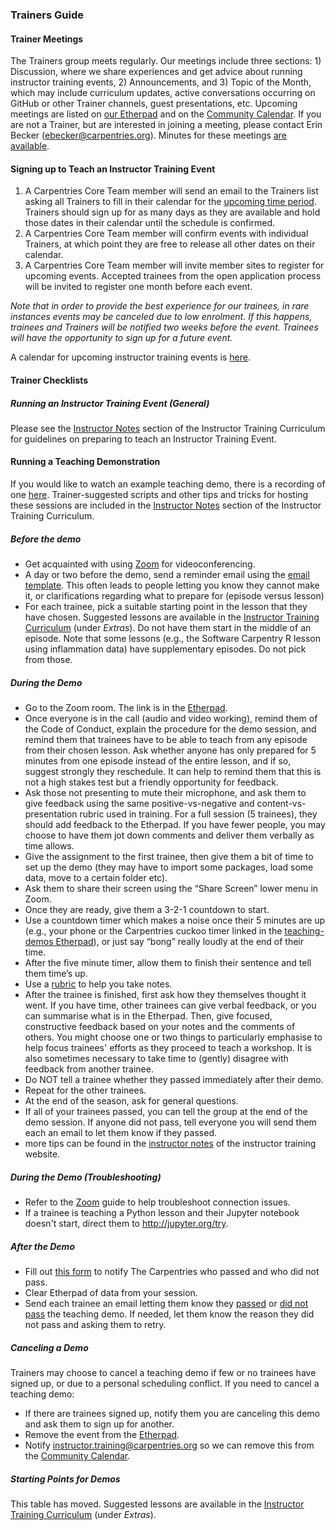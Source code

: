 ### Trainers Guide

#### Trainer Meetings
The Trainers group meets regularly. Our meetings include three sections: 1) Discussion, where we share experiences and get advice about running instructor training events, 2) Announcements, and 3) Topic of the Month, which may include curriculum updates, active conversations occurring on GitHub or other Trainer channels, guest presentations, etc. Upcoming meetings are listed on [our Etherpad][trainer-pad] and on the [Community Calendar][community-calendar]. If you are not a Trainer, but are interested in joining a meeting, please contact Erin Becker (ebecker@carpentries.org). Minutes for these meetings [are available][trainer-minutes].

#### Signing up to Teach an Instructor Training Event

1. A Carpentries Core Team member will send an email to the Trainers list asking all Trainers to fill in their calendar for the [upcoming time period](scheduling_training_events.md). Trainers should sign up for as many days as they are available and hold those dates in their calendar until the schedule is confirmed.
1. A Carpentries Core Team member will confirm events with individual Trainers, at which point they are free to release all other dates on their calendar.
1. A Carpentries Core Team member will invite member sites to register for upcoming events. Accepted trainees from the open application process will be invited to register one month before each event.

*Note that in order to provide the best experience for our trainees, in rare instances events may be canceled due to low enrolment.  If this happens, trainees and Trainers will be notified two weeks before the event.  Trainees will have the opportunity to sign up for a future event.*

A calendar for upcoming instructor training events is [here](https://carpentries.github.io/instructor-training/training_calendar/).

#### Trainer Checklists

##### Running an Instructor Training Event (General)

Please see the [Instructor Notes](https://carpentries.github.io/instructor-training/guide/index.html) section of the Instructor Training Curriculum for guidelines on preparing to teach an Instructor Training Event. 

#### Running a Teaching Demonstration  

If you would like to watch an example teaching demo, there is a recording of one [here][demo-video]. Trainer-suggested scripts and other tips and tricks for hosting these sessions are included in the [Instructor Notes](https://carpentries.github.io/instructor-training/guide/index.html#vi-teaching-demonstration-tips) section of the Instructor Training Curriculum. 

##### Before the demo 
- Get acquainted with using [Zoom](../communications/tools/zoom_rooms.md) for videoconferencing.
- A day or two before the demo, send a reminder email using the [email template](https://docs.carpentries.org/topic_folders/instructor_training/email_templates_trainers.html#reminder-teaching-demo). This often leads to people letting you know they cannot make it, or clarifications regarding what to prepare for (episode versus lesson)
- For each trainee, pick a suitable starting point in the lesson that they have chosen. Suggested lessons are available in the [Instructor Training Curriculum](https://carpentries.github.io/instructor-training/demo_lessons/index.html) (under *Extras*). Do not have them start in the middle of an episode. Note that some lessons (e.g., the Software Carpentry R lesson using inflammation data) have supplementary episodes. Do not pick from those.  

##### During the Demo
-  Go to the Zoom room. The link is in the [Etherpad][demo-pad].    
-  Once everyone is in the call (audio and video working), remind them of the Code of Conduct, explain the procedure for the demo session, and remind them that trainees have to be able to teach from any episode from their chosen lesson. Ask whether anyone has only prepared for 5 minutes from one episode instead of the entire lesson, and if so, suggest strongly they reschedule. It can help to remind them that this is not a high stakes test but a friendly opportunity for feedback.
-  Ask those not presenting to mute their microphone, and ask them to give feedback using the same positive-vs-negative and content-vs-presentation rubric used in training. For a full session (5 trainees), they should add feedback to the Etherpad. If you have fewer people, you may choose to have them jot down comments and deliver them verbally as time allows.
-  Give the assignment to the first trainee, then give them a bit of time to set up the demo (they may have to import some packages, load some data, move to a certain folder etc).  
-  Ask them to share their screen using the “Share Screen” lower menu in Zoom.  
-  Once they are ready, give them a 3-2-1 countdown to start.  
-  Use a countdown timer which makes a noise once their 5 minutes are up (e.g., your phone or the Carpentries cuckoo timer linked in the [teaching-demos Etherpad][demo-pad]), or just say “bong” really loudly at the end of their time.
-  After the five minute timer, allow them to finish their sentence and tell them time’s up.
-  Use a [rubric][demo-rubric] to help you take notes.   
-  After the trainee is finished, first ask how they themselves thought it went. If you have time, other trainees can give verbal feedback, or you can summarise what is in the Etherpad. Then, give focused, constructive feedback based on your notes and the comments of others. You might choose one or two things to particularly emphasise to help focus trainees' efforts as they proceed to teach a workshop. It is also sometimes necessary to take time to (gently) disagree with feedback from another trainee.
-  Do NOT tell a trainee whether they passed immediately after their demo.   
-  Repeat for the other trainees.  
-  At the end of the season, ask for general questions.  
-  If all of your trainees passed, you can tell the group at the end of the demo session. If anyone did not pass, tell everyone you will send them each an email to let them know if they passed.  
- more tips can be found in the [instructor notes](https://carpentries.github.io/instructor-training/guide/index.html#vi-teaching-demonstration-tips) of the instructor training website.

##### During the Demo (Troubleshooting)
- Refer to the [Zoom](../communications/tools/zoom_rooms.md) guide to help troubleshoot connection issues.
- If a trainee is teaching a Python lesson and their Jupyter notebook doesn't start, direct them to http://jupyter.org/try.

##### After the Demo
-  Fill out [this form](https://forms.gle/ZusNhyhNh4rvCmxH8) to notify The Carpentries who passed and who did not pass.
-  Clear Etherpad of data from your session.  
-  Send each trainee an email letting them know they [passed](https://docs.carpentries.org/topic_folders/instructor_training/email_templates_trainers.html#trainee-did-pass-teaching-demo) or [did not pass](https://docs.carpentries.org/topic_folders/instructor_training/email_templates_trainers.html#trainee-didnt-pass-teaching-demo) the teaching demo. If needed, let them know the reason they did not pass and asking them to retry.

##### Canceling a Demo

Trainers may choose to cancel a teaching demo if few or no trainees have signed up, or due to a personal scheduling conflict.  If you need to cancel a teaching demo:

- If there are trainees signed up, notify them you are canceling this demo and ask them to sign up for another. 
- Remove the event from the [Etherpad][trainer-pad].
- Notify [instructor.training@carpentries.org](mailto:instructor.training@carpentries.org) so we can remove this from the [Community Calendar][community-calendar].

##### Starting Points for Demos

This table has moved. Suggested lessons are available in the [Instructor Training Curriculum](https://carpentries.github.io/instructor-training/demo_lessons/index.html) (under *Extras*).


[trainer-agreement]: ../instructor_training/trainers_guide.html#trainer-agreement
[trainer-process]: ../instructor_training/trainers_training.html
[trainer-pad]: http://pad.carpentries.org/trainers
[community-calendar]: https://carpentries.org/community/#community-events
[trainer-minutes]: https://github.com/carpentries/trainers/tree/master/minutes
[Etherpad-template]: http://pad.carpentries.org/ttt-template
[googledoc-template]: https://docs.google.com/document/d/1P_w1rgdVk4SpXvILSS-ZKz8Ujqklfujpc_zHf8D-G1A/edit
[training-template]: https://github.com/carpentries/training-template
[minute-cards-template]: https://docs.google.com/forms/d/1p7iOV5HNvy4POS4g6eottY8RSfKq4kaoKz1-jIFYTMI/edit
[checkout-checklist]: https://carpentries.github.io/instructor-training/checkout/
[training-repo]: https://carpentries.github.io/instructor-training/
[zoom-home]: https://www.zoom.us/
[demo-video]: https://www.youtube.com/watch?v=FFO2cq-3PPg
[demo-pad]: https://pad.carpentries.org/teaching-demos
[demo-rubric]: https://carpentries.github.io/instructor-training/demos_rubric/



